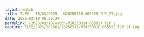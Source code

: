 ```yaml
---
layout: watch
title: TLP2 - 18/03/2025 - M20250318_065929_TLP_2T.jpg
date: 2025-03-18 06:59:29
permalink: /2025/03/18/watch/M20250318_065929_TLP_2
capture: TLP2/2025/202503/20250317/M20250318_065929_TLP_2T.jpg
---
```

